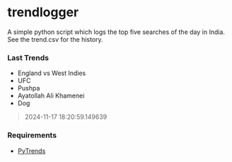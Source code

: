 # trendlogger
A simple python script which logs the top five searches of the day in India.<br>See the trend.csv for the history.<br>

<!-- Last Trends -->
### Last Trends
* England vs West Indies
* UFC
* Pushpa
* Ayatollah Ali Khamenei
* Dog
> 2024-11-17 18:20:59.149639

<!-- Requirements -->
### Requirements
* [PyTrends](https://github.com/dreyco676/pytrends)
